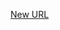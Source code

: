 



[New URL](../file-___home_harshil_Desktop_open-source_palisadoes_talawa_lib_view_model_widgets_view_models_comments_view_model/)


